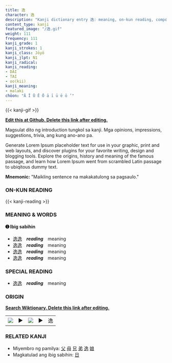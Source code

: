 ```yaml
---
title: 逸
character: 逸
description: "Kanji dictionary entry 逸: meaning, on-kun reading, compounds, origin, related kanji"
content_type: kanji
featured_image: "/逸.gif"
weight: 111
frequency: 111
kanji_grade: 1
kanji_strokes: 1
kanji_class: Jōyō
kanji_jlpt: N1
kanji_radical: 
kanji_reading: 
- DAI
- TAI
- oo(kii)
kanji_meaning:
- malaki
chōon: "Ā Ī Ū Ē Ō ā ī ū ē ō ’"
---
```

[//]: # (Don't edit the line below. Kanji animated GIF code is automatically generated.)
{{< kanji-gif >}}

[//]: # (Edit below this line.)

**[Edit this at Github. Delete this link after editing.](https://github.com/tim0g/tim/tree/main/content/kanji/逸/index.md)**

Magsulat dito ng introduction tungkol sa kanji. Mga opinions, impressions, suggestions, trivia, ang kung ano-ano pa.

Generate Lorem Ipsum placeholder text for use in your graphic, print and web layouts, and discover plugins for your favorite writing, design and blogging tools. Explore the origins, history and meaning of the famous passage, and learn how Lorem Ipsum went from scrambled Latin passage to ubiqitous dummy text.
 
**Mnemonic:** "Maikling sentence na makakatulong sa pagsaulo."

### ON-KUN READING

[//]: # (Don't edit the line below. ON-KUN READING code is automatically generated.)
{{< kanji-reading >}}

### MEANING & WORDS

#### ➊ **Ibig sabihin**
  - [逸](../逸)[逸](../逸)　***reading***　meaning
  - [逸](../逸)[逸](../逸)　***reading***　meaning
  - [逸](../逸)[逸](../逸)　***reading***　meaning
  - [逸](../逸)[逸](../逸)　***reading***　meaning

### SPECIAL READING
  - [逸](../逸)[逸](../逸)　***reading***　meaning

### ORIGIN

**[Search Wiktionary. Delete this link after editing.](https://wiktionary.org/wiki/逸)**
<table class="kanji-table"><tr><td>
<img src="60px-逸-bronze.svg.png">
</td><td>▶</td><td>
<img src="60px-逸-oracle.svg.png">
</td><td>▶</td>
<td class="kanji-origin">逸</td>
</tr></table>

### RELATED KANJI
- Miyembro ng pamilya: [父](../父) [母](../母) [兄](../兄) [弟](../弟) [逸](../逸) [娘](../娘)
- Magkatulad ang ibig sabihin: [日](../日)
